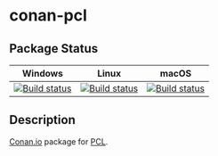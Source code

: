 # conan-pcl

## Package Status

| Windows | Linux | macOS |
|:-------:|:-----:|:-----:|
|[![Build status](https://github.com/SpaceIm/conan-pcl/workflows/.github/workflows/windows.yml/badge.svg?branch=testing%2F1.11.1)](https://github.com/SpaceIm/conan-pcl/actions/workflows/windows.yml?query=branch%3Atesting%2F1.11.1)|[![Build status](https://github.com/SpaceIm/conan-pcl/workflows/.github/workflows/linux.yml/badge.svg?branch=testing%2F1.11.1)](https://github.com/SpaceIm/conan-pcl/actions/workflows/linux.yml?query=branch%3Atesting%2F1.11.1)|[![Build status](https://github.com/SpaceIm/conan-pcl/workflows/.github/workflows/macos.yml/badge.svg?branch=testing%2F1.11.1)](https://github.com/SpaceIm/conan-pcl/actions/workflows/macos.yml?query=branch%3Atesting%2F1.11.1)|

## Description

[Conan.io](https://conan.io) package for [PCL](https://pointclouds.org).
